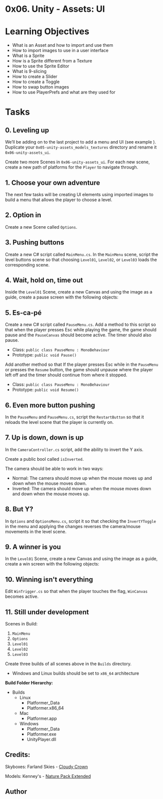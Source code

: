 # 0x06. Unity - Assets: UI

# Learning Objectives

* What is an Asset and how to import and use them
* How to import images to use in a user interface
* What is a Sprite
* How is a Sprite different from a Texture
* How to use the Sprite Editor
* What is 9-slicing
* How to create a Slider
* How to create a Toggle
* How to swap button images
* How to use PlayerPrefs and what are they used for


# Tasks

## 0. Leveling up 
We’ll be adding on to the last project to add a menu and UI (see example ). Duplicate your ```0x05-unity-assets_models_textures``` directory and rename it ```0x06-unity-assets_ui```.

Create two more Scenes in ```0x06-unity-assets_ui```. For each new scene, create a new path of platforms for the ```Player``` to navigate through.

## 1. Choose your own adventure 
The next few tasks will be creating UI elements using imported images to build a menu that allows the player to choose a level.

## 2. Option in 
Create a new Scene called ```Options```.

## 3. Pushing buttons 
Create a new C# script called ```MainMenu.cs```. In the ```MainMenu``` scene, script the level buttons scene so that choosing ```Level01```, ```Level02```, or ```Level03``` loads the corresponding scene.

## 4. Wait, hold on, time out 
Inside the ```Level01``` Scene, create a new Canvas and using the image as a guide, create a pause screen with the following objects:

## 5. Es-ca-pé 
Create a new C# script called ```PauseMenu.cs```. Add a method to this script so that when the player presses Esc while playing the game, the game should pause and the ```PauseCanvas``` should become active. The timer should also pause.

* Class: ```public class PauseMenu : MonoBehaviour```
* Prototype: ```public void Pause()```

Add another method so that If the player presses Esc while in the ```PauseMenu``` or presses the ```Resume``` button, the game should unpause where the player left off and the timer should continue from where it stopped.

* Class: ```public class PauseMenu : MonoBehaviour```
* Prototype: ```public void Resume()```

## 6. Even more button pushing 
In the ```PauseMenu``` and ```PauseMenu.cs```, script the ```RestartButton``` so that it reloads the level scene that the player is currently on.

## 7. Up is down, down is up 
In the ```CameraController.cs``` script, add the ability to invert the Y axis.

Create a public bool called ```isInverted```.

The camera should be able to work in two ways:

* Normal: The camera should move up when the mouse moves up and down when the mouse moves down.
* Inverted: The camera should move up when the mouse moves down and down when the mouse moves up.

## 8. But Y? 
In ```Options``` and ```OptionsMenu.cs```, script it so that checking the ```InvertYToggle``` in the menu and applying the changes reverses the camera/mouse movements in the level scene.

## 9. A winner is you 
In the ```Level01``` Scene, create a new Canvas and using the image as a guide, create a win screen with the following objects:

## 10. Winning isn't everything 
Edit ```WinTrigger.cs``` so that when the player touches the flag, ```WinCanvas``` becomes active.

## 11. Still under development 
Scenes in Build:

1. ```MainMenu```
2. ```Options```
3. ```Level01```
4. ```Level02```
5. ```Level03```

Create three builds of all scenes above in the ```Builds``` directory.

* Windows and Linux builds should be set to ```x86_64``` architecture

**Build Folder Hierarchy:**

* Builds
  * Linux
    * Platformer_Data
    * Platformer.x86_64
  * Mac
    * Platformer.app
  * Windows
    * Platformer_Data
    * Platformer.exe
    * UnityPlayer.dll



## Credits: ##

Skyboxes: Farland Skies - [Cloudy Crown](https://assetstore.unity.com/packages/2d/textures-materials/sky/farland-skies-cloudy-crown-60004)

Models: Kenney's - [Nature Pack Extended](https://kenney.nl/assets/nature-pack-extended)

## Author